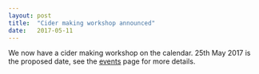 ```yaml
---
layout: post
title:  "Cider making workshop announced"
date:   2017-05-11
---
```


We now have a cider making workshop on the calendar. 25th May 2017 is the proposed date, see the [events](/events/) page for more details.

